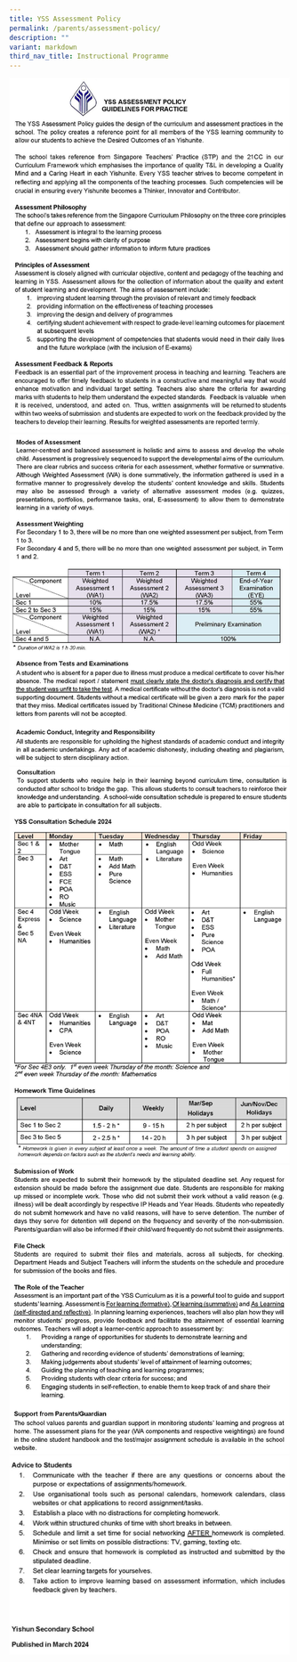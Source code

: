 ```yaml
---
title: YSS Assessment Policy
permalink: /parents/assessment-policy/
description: ""
variant: markdown
third_nav_title: Instructional Programme
---
```

![](/images/Parents/YSS_Assessment_Policy_updated_March_2024_Page_1.jpg)
![](/images/Parents/YSS_Assessment_Policy_updated_March_2024_Page_2.jpg)
![](/images/Parents/YSS_Assessment_Policy_updated_March_2024_Page_3.jpg)
![](/images/Parents/YSS_Assessment_Policy_updated_March_2024_Page_4.jpg)
![](/images/Parents/YSS_Assessment_Policy_updated_March_2024_Page_5.jpg)